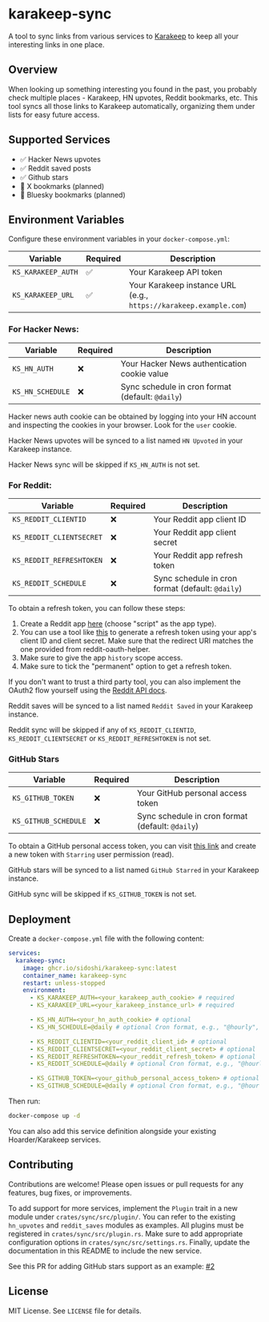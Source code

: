 # karakeep-sync

A tool to sync links from various services to [Karakeep](https://github.com/hoarder-app/hoarder) to keep all your interesting links in one place.

## Overview

When looking up something interesting you found in the past, you probably check multiple places - Karakeep, HN upvotes, Reddit bookmarks, etc. This tool syncs all those links to Karakeep automatically, organizing them under lists for easy future access.

## Supported Services

- ✅ Hacker News upvotes
- ✅ Reddit saved posts
- ✅ Github stars
- 🚧 X bookmarks (planned)
- 🚧 Bluesky bookmarks (planned)

## Environment Variables

Configure these environment variables in your `docker-compose.yml`:

| Variable | Required | Description |
|----------|----------|-------------|
| `KS_KARAKEEP_AUTH` | ✅ | Your Karakeep API token |
| `KS_KARAKEEP_URL` | ✅ | Your Karakeep instance URL (e.g., `https://karakeep.example.com`) |

### For Hacker News:

| Variable | Required | Description |
|----------|----------|-------------|
| `KS_HN_AUTH` | ❌ | Your Hacker News authentication cookie value |
| `KS_HN_SCHEDULE` | ❌ | Sync schedule in cron format (default: `@daily`) |

Hacker news auth cookie can be obtained by logging into your HN account and inspecting the cookies in your browser. Look for the `user` cookie.

Hacker News upvotes will be synced to a list named `HN Upvoted` in your Karakeep instance.

Hacker News sync will be skipped if `KS_HN_AUTH` is not set.

### For Reddit:
| Variable | Required | Description |
|----------|----------|-------------|
| `KS_REDDIT_CLIENTID` | ❌ | Your Reddit app client ID |
| `KS_REDDIT_CLIENTSECRET` | ❌ | Your Reddit app client secret |
| `KS_REDDIT_REFRESHTOKEN` | ❌ | Your Reddit app refresh token |
| `KS_REDDIT_SCHEDULE` | ❌ | Sync schedule in cron format (default: `@daily`) |

To obtain a refresh token, you can follow these steps:
1. Create a Reddit app [here](https://www.reddit.com/prefs/apps) (choose "script" as the app type).
2. You can use a tool like [this](https://github.com/not-an-aardvark/reddit-oauth-helper) to generate a refresh token using your app's client ID and client secret. Make sure that the redirect URI matches the one provided from reddit-oauth-helper.
3. Make sure to give the app `history` scope access.
4. Make sure to tick the "permanent" option to get a refresh token.

If you don't want to trust a third party tool, you can also implement the OAuth2 flow yourself using the [Reddit API docs](https://www.reddit.com/dev/api/).

Reddit saves will be synced to a list named `Reddit Saved` in your Karakeep instance.

Reddit sync will be skipped if any of `KS_REDDIT_CLIENTID`, `KS_REDDIT_CLIENTSECRET` or `KS_REDDIT_REFRESHTOKEN` is not set.

### GitHub Stars
| Variable | Required | Description |
|----------|----------|-------------|
| `KS_GITHUB_TOKEN` | ❌ | Your GitHub personal access token |
| `KS_GITHUB_SCHEDULE` | ❌ | Sync schedule in cron format (default: `@daily`) |

To obtain a GitHub personal access token, you can visit [this link](https://docs.github.com/en/authentication/keeping-your-account-and-data-secure/managing-your-personal-access-tokens#creating-a-fine-grained-personal-access-token) and create a new token with `Starring` user permission (read).

GitHub stars will be synced to a list named `GitHub Starred` in your Karakeep instance.

GitHub sync will be skipped if `KS_GITHUB_TOKEN` is not set.

## Deployment

Create a `docker-compose.yml` file with the following content:

```yaml
services:
  karakeep-sync:
    image: ghcr.io/sidoshi/karakeep-sync:latest
    container_name: karakeep-sync
    restart: unless-stopped
    environment:
      - KS_KARAKEEP_AUTH=<your_karakeep_auth_cookie> # required
      - KS_KARAKEEP_URL=<your_karakeep_instance_url> # required

      - KS_HN_AUTH=<your_hn_auth_cookie> # optional
      - KS_HN_SCHEDULE=@daily # optional Cron format, e.g., "@hourly", "@daily", "0 0 * * *" default is "@daily"

      - KS_REDDIT_CLIENTID=<your_reddit_client_id> # optional
      - KS_REDDIT_CLIENTSECRET=<your_reddit_client_secret> # optional
      - KS_REDDIT_REFRESHTOKEN=<your_reddit_refresh_token> # optional
      - KS_REDDIT_SCHEDULE=@daily # optional Cron format, e.g., "@hourly", "@daily", "0 0 * * *" default is "@daily"

      - KS_GITHUB_TOKEN=<your_github_personal_access_token> # optional
      - KS_GITHUB_SCHEDULE=@daily # optional Cron format, e.g., "@hour
```

Then run:

```bash
docker-compose up -d
```

You can also add this service definition alongside your existing Hoarder/Karakeep services.

## Contributing

Contributions are welcome! Please open issues or pull requests for any features, bug fixes, or improvements.

To add support for more services, implement the `Plugin` trait in a new module under `crates/sync/src/plugin/`. You can refer to the existing `hn_upvotes` and `reddit_saves` modules as examples. All plugins must be registered in `crates/sync/src/plugin.rs`. Make sure to add appropriate configuration options in `crates/sync/src/settings.rs`. Finally, update the documentation in this README to include the new service.

See this PR for adding GitHub stars support as an example: [#2](https://github.com/sidoshi/karakeep-sync/pull/2)


## License
MIT License. See `LICENSE` file for details.

